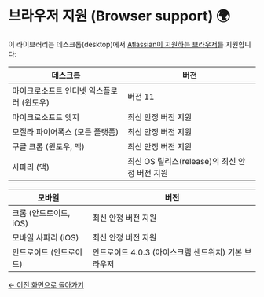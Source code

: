 # 브라우저 지원 (Browser support) 🌍

이 라이브러리는 데스크톱(desktop)에서 [Atlassian이 지원하는 브라우저](https://confluence.atlassian.com/cloud/supported-browsers-744721663.html)를 지원합니다:

| 데스크톱                               | 버전                                                  |
| ------------------------------------ | ---------------------------------------------------- |
| 마이크로소프트 인터넷 익스플로러 (윈도우)      | 버전 11                                               |
| 마이크로소프트 엣지                       | 최신 안정 버전 지원                                       |
| 모질라 파이어폭스 (모든 플랫폼)             | 최신 안정 버전 지원                                       |
| 구글 크롬 (윈도우, 맥)                   | 최신 안정 버전 지원                                       |
| 사파리 (맥)                            | 최신 OS 릴리스(release)의 최신 안정 버전 지원                |

| 모바일                     | 버전                                                       |
| ------------------------ | --------------------------------------------------------- |
| 크롬 (안드로이드, iOS)       | 최신 안정 버전 지원                                            |
| 모바일 사파리 (iOS)          | 최신 안정 버전 지원                                           |
| 안드로이드 (안드로이드)        | 안드로이드 4.0.3 (아이스크림 샌드위치) 기본 브라우저                 |

[← 이전 화면으로 돌아가기](/README.md#documentation-)
